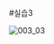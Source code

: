 #실습3

![003_03](https://github.com/ccihxn/2023-2-mobileProgramming/assets/35947666/152e7523-75d9-415d-8601-c92e2ef9161e)
